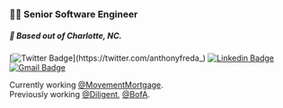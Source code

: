 ### 👨‍💻 Senior Software Engineer
##### 📍 Based out of Charlotte, NC.

[![Twitter Badge](https://img.shields.io/badge/-@anthonyfreda_-1ca0f1?style=flat-square&labelColor=1ca0f1&logo=twitter&logoColor=white&link=https://twitter.com/anthonyfreda_)](https://twitter.com/anthonyfreda_)
[![Linkedin Badge](https://img.shields.io/badge/-antfreda323-blue?style=flat-square&logo=Linkedin&logoColor=white&link=https://www.linkedin.com/in/antfreda323/)](https://www.linkedin.com/in/antfreda323/)
[![Gmail Badge](https://img.shields.io/badge/-anthonyfreda323@gmail.com-c14438?style=flat-square&logo=Gmail&logoColor=white&link=mailto:anthonyfreda323@gmail.com)](mailto:anthonyfreda323@gmail.com)

Currently working [@MovementMortgage](https://movement.com/). \
Previously working [@Diligent](https://diligent.com/), [@BofA](https://bankofamerica.com/).
